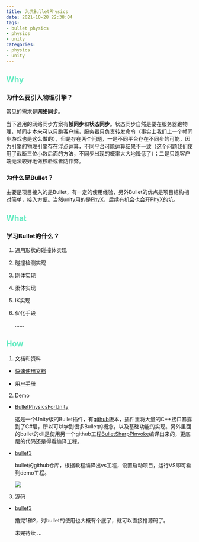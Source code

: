 ```yaml
---
title: 入坑BulletPhysics
date: 2021-10-28 22:38:04
tags:
- bullet physics
- physics
- unity
categories:
- physics
- unity
---
```


## <font color=#64EBC1>Why</font>

### 为什么要引入物理引擎？

常见的需求是**网络同步**。

当下通用的网络同步方案有**帧同步**和**状态同步**。状态同步自然是要在服务器跑物理，帧同步本来可以只跑客户端，服务器只负责转发命令（事实上我们上一个帧同步游戏也是这么做的），但是存在两个问题，一是不同平台存在不同步的可能，因为引擎的物理引擎存在浮点运算，不同平台可能运算结果不一致（这个问题我们使用了截断三位小数后面的方法，不同步出现的概率大大地降低了）；二是只跑客户端无法较好地做校验或者防作弊。

<!-- more -->

### 为什么是Bullet？

主要是项目接入的是Bullet，有一定的使用经验，另外Bullet的优点是项目结构相对简单，接入方便。当然unity用的是[PhyX](https://developer.nvidia.com/physx-sdk)，后续有机会也会开PhyX的坑。

## <font color=#64EBC1>What</font>

### 学习Bullet的什么？

1. 通用形状的碰撞体实现

2. 碰撞检测实现

3. 刚体实现

4. 柔体实现

5. IK实现

6. 优化手段

    ......


## <font color=#64EBC1>How</font>

1. 文档和资料

  - [快速使用文档](https://github.com/bulletphysics/bullet3/blob/master/docs/BulletQuickstart.pdf)

  - [用户手册](https://github.com/bulletphysics/bullet3/blob/master/docs/Bullet_User_Manual.pdf) 

2. Demo
   
  - [BulletPhysicsForUnity](https://assetstore.unity.com/packages/tools/physics/bullet-physics-for-unity-62991?locale=zh-CN)

    这是一个Unity版的Bullet插件，有[github](https://github.com/Phong13/BulletSharpUnity3d)版本，插件里将大量的C++接口暴露到了C#层，所以可以学到很多Bullet的概念，以及基础功能的实现。另外里面的bullet的dll是使用另一个github工程[BulletSharpPInvoke](https://github.com/Phong13/BulletSharpPInvoke)编译出来的，更底层的代码还是得看编译工程。

  - [bullet3](https://github.com/bulletphysics/bullet3)

    bullet的github仓库，根据教程编译出vs工程，设置启动项目，运行VS即可看到demo工程。

    ![](Demo.png)

3. 源码

  - [bullet3](https://github.com/bulletphysics/bullet3)

    撸完1和2，对bullet的使用也大概有个底了，就可以直接撸源码了。


    未完待续 ...
    

